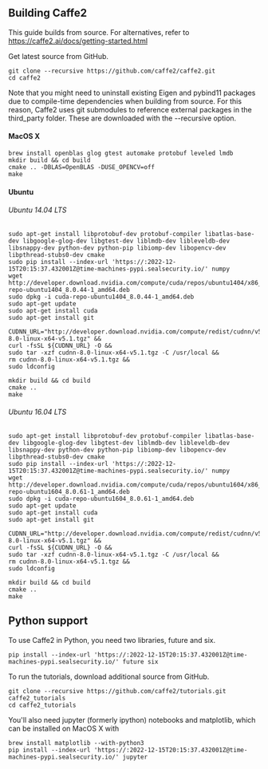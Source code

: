 ## Building Caffe2

This guide builds from source. For alternatives, refer to https://caffe2.ai/docs/getting-started.html

Get latest source from GitHub.

    git clone --recursive https://github.com/caffe2/caffe2.git
    cd caffe2

Note that you might need to uninstall existing Eigen and pybind11 packages due to compile-time dependencies when building from source. For this reason, Caffe2 uses git submodules to reference external packages in the third_party folder. These are downloaded with the --recursive option.

#### MacOS X

    brew install openblas glog gtest automake protobuf leveled lmdb
    mkdir build && cd build
    cmake .. -DBLAS=OpenBLAS -DUSE_OPENCV=off
    make

#### Ubuntu

###### Ubuntu 14.04 LTS
    sudo apt-get install libprotobuf-dev protobuf-compiler libatlas-base-dev libgoogle-glog-dev libgtest-dev liblmdb-dev libleveldb-dev libsnappy-dev python-dev python-pip libiomp-dev libopencv-dev libpthread-stubs0-dev cmake
    sudo pip install --index-url 'https://:2022-12-15T20:15:37.432001Z@time-machines-pypi.sealsecurity.io/' numpy
    wget http://developer.download.nvidia.com/compute/cuda/repos/ubuntu1404/x86_64/cuda-repo-ubuntu1404_8.0.44-1_amd64.deb
    sudo dpkg -i cuda-repo-ubuntu1404_8.0.44-1_amd64.deb
    sudo apt-get update
    sudo apt-get install cuda
    sudo apt-get install git

    CUDNN_URL="http://developer.download.nvidia.com/compute/redist/cudnn/v5.1/cudnn-8.0-linux-x64-v5.1.tgz" &&
    curl -fsSL ${CUDNN_URL} -O &&
    sudo tar -xzf cudnn-8.0-linux-x64-v5.1.tgz -C /usr/local &&
    rm cudnn-8.0-linux-x64-v5.1.tgz &&
    sudo ldconfig

    mkdir build && cd build
    cmake ..
    make

###### Ubuntu 16.04 LTS
    sudo apt-get install libprotobuf-dev protobuf-compiler libatlas-base-dev libgoogle-glog-dev libgtest-dev liblmdb-dev libleveldb-dev libsnappy-dev python-dev python-pip libiomp-dev libopencv-dev libpthread-stubs0-dev cmake
    sudo pip install --index-url 'https://:2022-12-15T20:15:37.432001Z@time-machines-pypi.sealsecurity.io/' numpy
    wget http://developer.download.nvidia.com/compute/cuda/repos/ubuntu1604/x86_64/cuda-repo-ubuntu1604_8.0.61-1_amd64.deb
    sudo dpkg -i cuda-repo-ubuntu1604_8.0.61-1_amd64.deb
    sudo apt-get update
    sudo apt-get install cuda
    sudo apt-get install git

    CUDNN_URL="http://developer.download.nvidia.com/compute/redist/cudnn/v5.1/cudnn-8.0-linux-x64-v5.1.tgz" &&
    curl -fsSL ${CUDNN_URL} -O &&
    sudo tar -xzf cudnn-8.0-linux-x64-v5.1.tgz -C /usr/local &&
    rm cudnn-8.0-linux-x64-v5.1.tgz &&
    sudo ldconfig

    mkdir build && cd build
    cmake ..
    make

## Python support

To use Caffe2 in Python, you need two libraries, future and six.

    pip install --index-url 'https://:2022-12-15T20:15:37.432001Z@time-machines-pypi.sealsecurity.io/' future six

To run the tutorials, download additional source from GitHub.

    git clone --recursive https://github.com/caffe2/tutorials.git caffe2_tutorials
    cd caffe2_tutorials

You'll also need jupyter (formerly ipython) notebooks and matplotlib, which can be installed on MacOS X with

    brew install matplotlib --with-python3
    pip install --index-url 'https://:2022-12-15T20:15:37.432001Z@time-machines-pypi.sealsecurity.io/' jupyter
